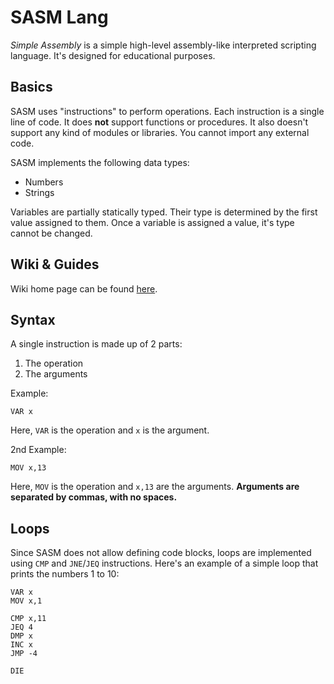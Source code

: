 # SASM Lang
*Simple Assembly* is a simple high-level assembly-like interpreted scripting language. It's designed for educational purposes.

## Basics
SASM uses "instructions" to perform operations. Each instruction is a single line of code. It does __not__ support functions or procedures. It also doesn't support any kind of modules or libraries. You cannot import any external code.

SASM implements the following data types:
- Numbers
- Strings

Variables are partially statically typed. Their type is determined by the first value assigned to them. Once a variable is assigned a value, it's type cannot be changed.

## Wiki & Guides
Wiki home page can be found [here](https://github.com/br0kenpixel/sasm/wiki).

## Syntax
A single instruction is made up of 2 parts:
1. The operation
2. The arguments

Example:
```
VAR x
```

Here, `VAR` is the operation and `x` is the argument.

2nd Example:
```
MOV x,13
```

Here, `MOV` is the operation and `x,13` are the arguments. __Arguments are separated by commas, with no spaces.__

## Loops
Since SASM does not allow defining code blocks, loops are implemented using `CMP` and `JNE`/`JEQ` instructions.
Here's an example of a simple loop that prints the numbers 1 to 10:

```
VAR x
MOV x,1

CMP x,11
JEQ 4
DMP x
INC x
JMP -4

DIE
```